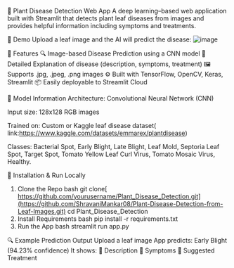 🌿 Plant Disease Detection Web App
A deep learning–based web application built with Streamlit that detects plant leaf diseases from images and provides helpful information including symptoms and treatments.

🚀 Demo
Upload a leaf image and the AI will predict the disease:
![image](https://github.com/user-attachments/assets/e52b5ab8-c368-4cb1-b755-857c165ee05a)

🧠 Features
🔍 Image-based Disease Prediction using a CNN model
📑 Detailed Explanation of disease (description, symptoms, treatment)
🖼️ Supports .jpg, .jpeg, .png images
⚙️ Built with TensorFlow, OpenCV, Keras, Streamlit
📦 Easily deployable to Streamlit Cloud

🧪 Model Information
Architecture: Convolutional Neural Network (CNN)

Input size: 128x128 RGB images

Trained on: Custom or Kaggle leaf disease dataset( link:https://www.kaggle.com/datasets/emmarex/plantdisease)

Classes:
Bacterial Spot,
Early Blight,
Late Blight,
Leaf Mold,
Septoria Leaf Spot,
Target Spot,
Tomato Yellow Leaf Curl Virus,
Tomato Mosaic Virus,
Healthy.

🔧 Installation & Run Locally
1. Clone the Repo
bash
git clone[ https://github.com/yourusername/Plant_Disease_Detection.git](https://github.com/ShravaniMankar08/Plant-Disease-Detection-from-Leaf-Images.git)
cd Plant_Disease_Detection
2. Install Requirements
bash
pip install -r requirements.txt
3. Run the App
bash
streamlit run app.py

🔍 Example Prediction Output
Upload a leaf image
App predicts: Early Blight (94.23% confidence)
It shows:
📄 Description
🚨 Symptoms
💊 Suggested Treatment

